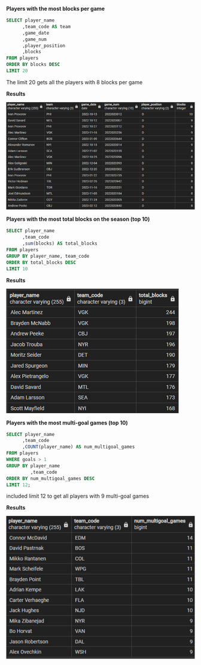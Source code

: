 **Players with the most blocks per game**
```SQL
SELECT player_name
	  ,team_code AS team
	  ,game_date
	  ,game_num
	  ,player_position
	  ,blocks
FROM players 
ORDER BY blocks DESC
LIMIT 20
```

The limit 20 gets all the players with 8 blocks per game

**Results**

![Alt text](image.png)


**Players with the most total blocks on the season (top 10)**
```SQL
SELECT player_name
	  ,team_code
	  ,sum(blocks) AS total_blocks
FROM players 
GROUP BY player_name, team_code
ORDER BY total_blocks DESC
LIMIT 10
```

**Results**

![Alt text](image-1.png)


**Players with the most multi-goal games (top 10)**

```SQL 
SELECT player_name
	  ,team_code
	  ,COUNT(player_name) AS num_multigoal_games
FROM players 
WHERE goals > 1
GROUP BY player_name
		 ,team_code
ORDER BY num_multigoal_games DESC
LIMIT 12;
```

included limit 12 to get all players with 9 multi-goal games

**Results**

![Alt text](image-4.png)



